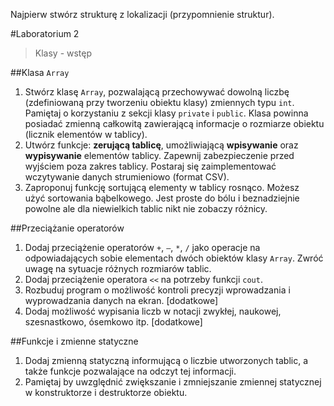 Najpierw stwórz strukturę z lokalizacji (przypomnienie struktur).



#Laboratorium 2
> Klasy - wstęp

##Klasa `Array`
1. Stwórz klasę `Array`, pozwalającą przechowywać dowolną liczbę (zdefiniowaną przy tworzeniu obiektu klasy) zmiennych typu `int`. Pamiętaj o korzystaniu z sekcji klasy `private` i `public`. Klasa powinna posiadać zmienną całkowitą zawierającą informacje o rozmiarze obiektu (licznik elementów w tablicy).2. Utwórz funkcje: **zerującą tablicę**, umożliwiającą **wpisywanie** oraz **wypisywanie** elementów tablicy. Zapewnij zabezpieczenie przed wyjściem poza zakres tablicy. Postaraj się zaimplementować wczytywanie danych strumieniowo (format CSV).5. Zaproponuj funkcję sortującą elementy w tablicy rosnąco. Możesz użyć sortowania bąbelkowego. Jest proste do bólu i beznadziejnie powolne ale dla niewielkich tablic nikt nie zobaczy różnicy.

##Przeciążanie operatorów
1. Dodaj przeciążenie operatorów `+`, `–`, `*`, `/` jako operacje na odpowiadających sobie elementach dwóch obiektów klasy `Array`. Zwróć uwagę na sytuacje różnych rozmiarów tablic.
2. Dodaj przeciążenie operatora `<<` na potrzeby funkcji `cout`.
3. Rozbuduj program o możliwość kontroli precyzji wprowadzania i wyprowadzania danych na ekran. [dodatkowe]4. Dodaj możliwość wypisania liczb w notacji zwykłej, naukowej, szesnastkowo, ósemkowo itp. [dodatkowe]

##Funkcje i zmienne statyczne
1. Dodaj zmienną statyczną informującą o liczbie utworzonych tablic, a także funkcje pozwalające na odczyt tej informacji.2. Pamiętaj by uwzględnić zwiększanie i zmniejszanie zmiennej statycznej w konstruktorze i destruktorze obiektu.